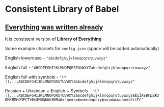 # Consistent Library of Babel

## <u>Everything was written already</u>

It is consistent version of **Library of Everything**

Some example charsets for `config.json` (space will be added automatically)

English lowercase - `"abcdefghijklmnopqrstuvwxyz"`

English full - `"ABCDEFGHIJKLMNOPQRSTUVWXYZabcdefghijklmnopqrstuvwxyz"`

English full with symbols - `"!?(),.:;ABCDEFGHIJKLMNOPQRSTUVWXYZabcdefghijklmnopqrstuvwxyz"`

Russian + Ukrainian + English + Symbols - `"!?(),.:;ABCDEFGHIJKLMNOPQRSTUVWXYZabcdefghijklmnopqrstuvwxyzЄЁІЇАБВГДЕЖЗИЙКЛМНОПРСТУФХЦЧШЩЪЫЬЭЮЯабвгдежзийклмнопрстуфхцчшщъыьэюяєёіїҐґ"`

